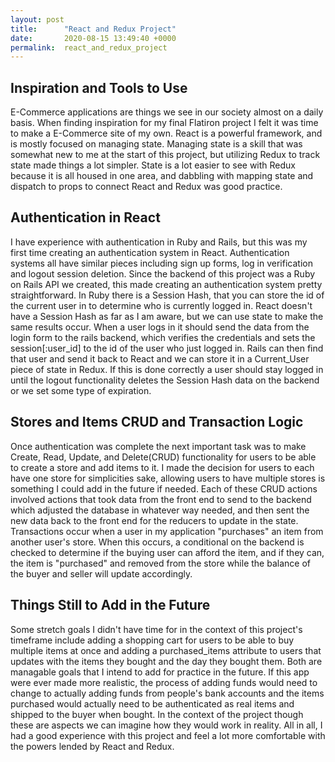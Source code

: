 ```yaml
---
layout: post
title:      "React and Redux Project"
date:       2020-08-15 13:49:40 +0000
permalink:  react_and_redux_project
---
```


## Inspiration and Tools to Use

E-Commerce applications are things we see in our society almost on a daily basis. When finding inspiration for my final Flatiron project I felt it was time to make a E-Commerce site of my own. React is a powerful framework, and is mostly focused on managing state. Managing state is a skill that was somewhat new to me at the start of this project, but utilizing Redux to track state made things a lot simpler. State is a lot easier to see with Redux because it is all housed in one area, and dabbling with mapping state and dispatch to props to connect React and Redux was good practice. 

## Authentication in React

I have experience with authentication in Ruby and Rails, but this was my first time creating an authentication system in React. Authentication systems all have similar pieces including sign up forms, log in verification and logout session deletion. Since the backend of this project was a Ruby on Rails API we created, this made creating an authentication system pretty straightforward. In Ruby there is a Session Hash, that you can store the id of the current user in to determine who is currently logged in. React doesn't have a Session Hash as far as I am aware, but we can use state to make the same results occur. When a user logs in it should send the data from the login form to the rails backend, which verifies the credentials and sets the session[:user_id] to the id of the user who just logged in. Rails can then find that user and send it back to React and we can store it in a Current_User piece of state in Redux. If this is done correctly a user should stay logged in until the logout functionality deletes the Session Hash data on the backend or we set some type of expiration. 

## Stores and Items CRUD and Transaction Logic
Once authentication was complete the next important task was to make Create, Read, Update, and Delete(CRUD) functionality for users to be able to create a store and add items to it. I made the decision for users to each have one store for simplicities sake, allowing users to have multiple stores is something I could add in the future if needed. Each of these CRUD actions involved actions that took data from the front end to send to the backend which adjusted the database in whatever way needed, and then sent the new data back to the front end for the reducers to update in the state. Transactions occur when a user in my application "purchases" an item from another user's store. When this occurs, a conditional on the backend is checked to determine if the buying user can afford the item, and if they can, the item is "purchased" and removed from the store while the balance of the buyer and seller will update accordingly. 

## Things Still to Add in the Future
Some stretch goals I didn't have time for in the context of this project's timeframe include adding a shopping cart for users to be able to buy multiple items at once and adding a purchased_items attribute to users that updates with the items they bought and the day they bought them. Both are managable goals that I intend to add for practice in the future. If this app were ever made more realistic, the process of adding funds would need to change to actually adding funds from people's bank accounts and the items purchased would actually need to be authenticated as real items and shipped to the buyer when bought. In the context of the project though these are aspects we can imagine how they would work in reality. All in all, I had a good experience with this project and feel a lot more comfortable with the powers lended by React and Redux.

